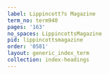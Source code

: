 ```yaml
---
label: Lippincott?s Magazine
term_no: term940
pages: '163'
no_spaces: LippincottsMagazine
pid: lippincottsmagazine
order: '0581'
layout: generic_index_term
collection: index-headings
---
```

